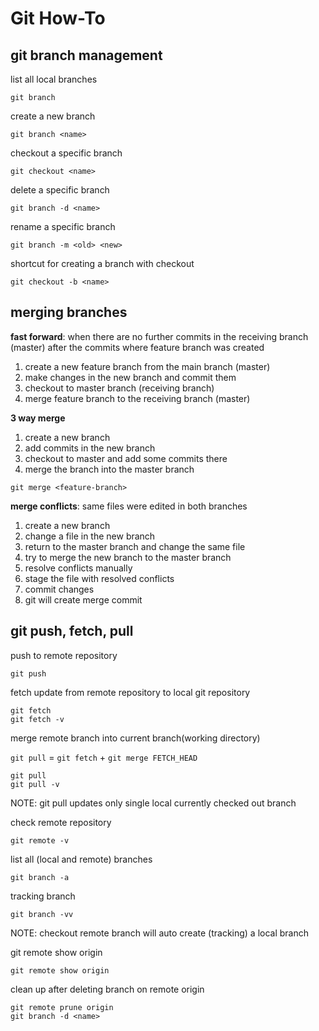 # Git How-To

## git branch management

list all local branches
```console
git branch
```

create a new branch
```console
git branch <name>
```

checkout a specific branch
```console
git checkout <name>
```

delete a specific branch
```console
git branch -d <name>
```

rename a specific branch
```console
git branch -m <old> <new>
```

shortcut for creating a branch with checkout
```console
git checkout -b <name>
```

## merging branches

**fast forward**: when there are no further commits in the receiving branch (master) after the commits where feature branch was created

1. create a new feature branch from the main branch (master)
2. make changes in the new branch and commit them
3. checkout to master branch (receiving branch)
4. merge feature branch to the receiving branch (master)

**3 way merge**

1. create a new branch
2. add commits in the new branch
3. checkout to master and add some commits there
4. merge the branch into the master branch

```console
git merge <feature-branch>
```

**merge conflicts**: same files were edited in both branches

1. create a new branch
2. change a file in the new branch
3. return to the master branch and change the same file
4. try to merge the new branch to the master branch
5. resolve conflicts manually
6. stage the file with resolved conflicts
7. commit changes
8. git will create merge commit

## git push, fetch, pull

push to remote repository
```console
git push
```

fetch update from remote repository to local git repository
```console
git fetch
git fetch -v
```

merge remote branch into current branch(working directory)

`git pull` = `git fetch` + `git merge FETCH_HEAD`
```console
git pull
git pull -v
```

NOTE: git pull updates only single local currently checked out branch

check remote repository
```console
git remote -v
```

list all (local and remote) branches
```console
git branch -a
```

tracking branch
```console
git branch -vv
```
NOTE: checkout remote branch will auto create (tracking) a local branch

git remote show origin
```console
git remote show origin
```

clean up after deleting branch on remote origin
```console
git remote prune origin
git branch -d <name>
```